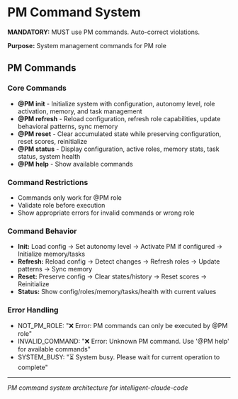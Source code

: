 # PM Command System

**MANDATORY:** MUST use PM commands. Auto-correct violations.

**Purpose:** System management commands for PM role

## PM Commands

### Core Commands
- **@PM init** - Initialize system with configuration, autonomy level, role activation, memory, and task management
- **@PM refresh** - Reload configuration, refresh role capabilities, update behavioral patterns, sync memory
- **@PM reset** - Clear accumulated state while preserving configuration, reset scores, reinitialize
- **@PM status** - Display configuration, active roles, memory stats, task status, system health
- **@PM help** - Show available commands

### Command Restrictions
- Commands only work for @PM role
- Validate role before execution
- Show appropriate errors for invalid commands or wrong role

### Command Behavior
- **Init:** Load config → Set autonomy level → Activate PM if configured → Initialize memory/tasks
- **Refresh:** Reload config → Detect changes → Refresh roles → Update patterns → Sync memory
- **Reset:** Preserve config → Clear states/history → Reset scores → Reinitialize
- **Status:** Show config/roles/memory/tasks/health with current values

### Error Handling
- NOT_PM_ROLE: "❌ Error: PM commands can only be executed by @PM role"
- INVALID_COMMAND: "❌ Error: Unknown PM command. Use '@PM help' for available commands"
- SYSTEM_BUSY: "⏳ System busy. Please wait for current operation to complete"

---
*PM command system architecture for intelligent-claude-code*
